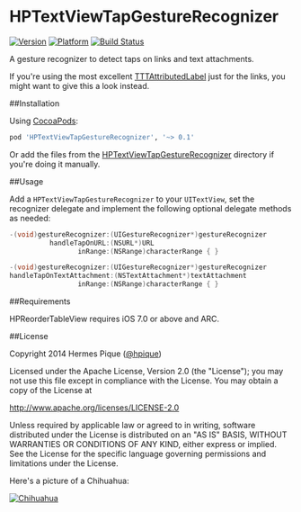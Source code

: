 HPTextViewTapGestureRecognizer
==============================

[![Version](https://cocoapod-badges.herokuapp.com/v/HPTextViewTapGestureRecognizer/badge.png)](http://cocoadocs.org/docsets/HPTextViewTapGestureRecognizer) [![Platform](https://cocoapod-badges.herokuapp.com/p/HPTextViewTapGestureRecognizer/badge.png)](http://cocoadocs.org/docsets/HPTextViewTapGestureRecognizer) [![Build Status](https://travis-ci.org/hpique/HPTextViewTapGestureRecognizer.png)](https://travis-ci.org/hpique/HPTextViewTapGestureRecognizer) 

A gesture recognizer to detect taps on links and text attachments.

If you're using the most excellent [TTTAttributedLabel](https://github.com/mattt/TTTAttributedLabel) just for the links, you might want to give this a look instead. 

##Installation

Using [CocoaPods](http://cocoapods.org/):

```ruby
pod 'HPTextViewTapGestureRecognizer', '~> 0.1'
```

Or add the files from the [HPTextViewTapGestureRecognizer](https://github.com/hpique/HPTextViewTapGestureRecognizer/tree/master/HPTextViewTapGestureRecognizer) directory if you're doing it manually.

##Usage

Add a `HPTextViewTapGestureRecognizer` to your `UITextView`, set the recognizer delegate and implement the following optional delegate methods as needed:

```objective-c
-(void)gestureRecognizer:(UIGestureRecognizer*)gestureRecognizer 
          handleTapOnURL:(NSURL*)URL
                 inRange:(NSRange)characterRange { }

-(void)gestureRecognizer:(UIGestureRecognizer*)gestureRecognizer
handleTapOnTextAttachment:(NSTextAttachment*)textAttachment
                 inRange:(NSRange)characterRange { }
```

##Requirements

HPReorderTableView requires iOS 7.0 or above and ARC. 

##License

 Copyright 2014 Hermes Pique ([@hpique](https://twitter.com/hpique))
 
 Licensed under the Apache License, Version 2.0 (the "License");
 you may not use this file except in compliance with the License.
 You may obtain a copy of the License at
 
 http://www.apache.org/licenses/LICENSE-2.0
 
 Unless required by applicable law or agreed to in writing, software
 distributed under the License is distributed on an "AS IS" BASIS,
 WITHOUT WARRANTIES OR CONDITIONS OF ANY KIND, either express or implied.
 See the License for the specific language governing permissions and
 limitations under the License.
 
Here's a picture of a Chihuahua: 
 
[![Chihuahua](https://raw.githubusercontent.com/hpique/HPTextViewTapGestureRecognizer/master/HPTextViewTapGestureRecognizerDemo/chihuahua@2x.jpg)](https://flic.kr/p/adh8TT)

